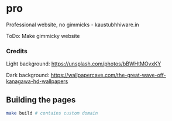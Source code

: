 # pro
Professional website, no gimmicks - kaustubhhiware.in

ToDo: Make gimmicky website

### Credits

Light background: https://unsplash.com/photos/bBWHtMOvxKY

Dark background: https://wallpapercave.com/the-great-wave-off-kanagawa-hd-wallpapers

## Building the pages

```sh
make build # contains custom domain
```